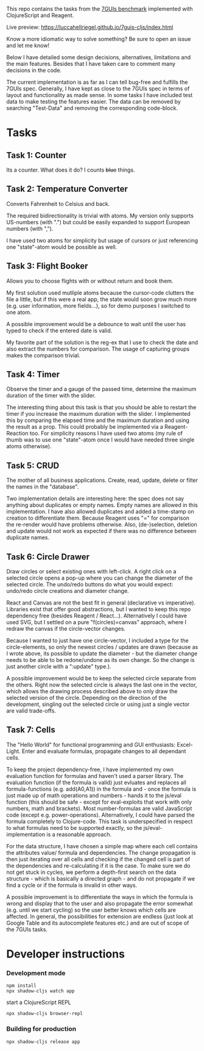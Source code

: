 This repo contains the tasks from the [7GUIs benchmark](https://eugenkiss.github.io/7guis/) implemented with ClojureScript and Reagent.

Live preview: https://luccahellriegel.github.io/7guis-cljs/index.html

Know a more idiomatic way to solve something? Be sure to open an issue and let me know!

Below I have detailed some design decisions, alternatives, limitations and the main features. Besides that I have taken care to comment many decisions in the code.

The current implementation is as far as I can tell bug-free and fulfills the 7GUIs spec.
Generally, I have kept as close to the 7GUIs spec in terms of layout and functionality as made sense.
In some tasks I have included test data to make testing the features easier. The data can be removed by searching "Test-Data" and removing the corresponding code-block.

# Tasks

## Task 1: Counter

Its a counter. What does it do? I counts <s>blue</s> things.

## Task 2: Temperature Converter

Converts Fahrenheit to Celsius and back.

The required bidirectionality is trivial with atoms. My version only supports US-numbers (with ".") but could be easily expanded to support European numbers (with ",").

I have used two atoms for simplicity but usage of cursors or just referencing one "state"-atom would be possible as well.

## Task 3: Flight Booker

Allows you to choose flights with or without return and book them.

My first solution used mutliple atoms because the cursor-code clutters the file a little, but if this were a real app, the state would soon grow much more (e.g. user information, more fields...), so for demo purposes I switched to one atom.

A possible improvement would be a debounce to wait until the user has typed to check if the entered date is valid.

My favorite part of the solution is the reg-ex that I use to check the date and also extract the numbers for comparison. The usage of capturing groups makes the comparison trivial.

## Task 4: Timer

Observe the timer and a gauge of the passed time, determine the maximum duration of the timer with the slider.

The interesting thing about this task is that you should be able to restart the timer if you increase the maximum duration with the slider. I implemented this by comparing the elapsed time and the maximum duration and using the result as a prop. This could probably be implemented via a Reagent-Reaction too. For simplicity reasons I have used two atoms (my rule of thumb was to use one "state"-atom once I would have needed three single atoms otherwise).

## Task 5: CRUD

The mother of all business applications. Create, read, update, delete or filter the names in the "database".

Two implementation details are interesting here: the spec does not say anything about duplicates or empty names. Empty names are allowed in this implementation. I have also allowed duplicates and added a time-stamp on creation to differentiate them. Because Reagent uses "=" for comparison the re-render would have problems otherwise. Also, (de-)selection, deletion and update would not work as expected if there was no difference between duplicate names.

## Task 6: Circle Drawer

Draw circles or select existing ones with left-click. A right click on a selected circle opens a pop-up where you can change the diameter of the selected circle. The undo/redo buttons do what you would expect: undo/redo circle creations and diameter change.

React and Canvas are not the best fit in general (declarative vs imperative). Libraries exist that offer good abstractions, but I wanted to keep this repo dependency free (besides Reagent / React...).
Alternatively I could have used SVG, but I settled on a pure "f(circles)=canvas" approach, where I redraw the canvas if the circle-vector changes.

Because I wanted to just have one circle-vector, I included a type for the circle-elements, so only the newest circles / updates are drawn (because as I wrote above, its possible to update the diameter - but the diameter change needs to be able to be redone/undone as its own change. So the change is just another circle with a ":update" type.).

A possible improvement would be to keep the selected circle separate from the others. Right now the selected circle is always the last one in the vector, which allows the drawing process described above to only draw the selected version of the circle. Depending on the direction of the development, singling out the selected circle or using just a single vector are valid trade-offs.

## Task 7: Cells

The "Hello World" for functional programming and GUI enthusiasts: Excel-Light.
Enter and evaluate formulas, propagate changes to all dependant cells.

To keep the project dependency-free, I have implemented my own evaluation function for formulas and haven't used a parser library. The evaluation function (if the formula is valid) just evluates and replaces all formula-functions (e.g. add(A0,A1)) in the formula and - once the formula is just made up of math operations and numbers - hands it to the js/eval function (this should be safe - except for eval-exploits that work with only numbers, math and brackets). Most number-formulas are valid JavaScript code (except e.g. power-operations). Alternatively, I could have parsed the formula completely to Clojure-code. This task is underspecified in respect to what formulas need to be supported exactly, so the js/eval-implementation is a reasonable approach.

For the data structure, I have chosen a simple map where each cell contains the attributes value/ formula and dependencies. The change propagation is then just iterating over all cells and checking if the changed cell is part of the dependencies and re-calculating if it is the case. To make sure we do not get stuck in cycles, we perform a depth-first search on the data structure - which is basically a directed graph - and do not propagate if we find a cycle or if the formula is invalid in other ways.

A possible improvement is to differentiate the ways in which the formula is wrong and display that to the user and also propagate the error somewhat (e.g. until we start cycling) so the user better knows which cells are affected.
In general, the possibilities for extension are endless (just look at Google Table and its autocomplete features etc.) and are out of scope of the 7GUIs tasks.

# Developer instructions

### Development mode

```
npm install
npx shadow-cljs watch app
```

start a ClojureScript REPL

```
npx shadow-cljs browser-repl
```

### Building for production

```
npx shadow-cljs release app
```
